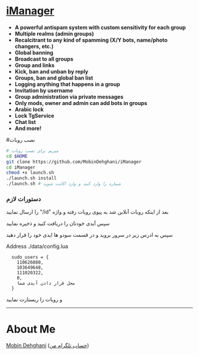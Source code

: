 # [iManager](https://telegram.me/iManager)

* **A powerful antispam system with custom sensitivity for each group**
* **Multiple realms (admin groups)**
* **Recalcitrant to any kind of spamming (X/Y bots, name/photo changers, etc.)**
* **Global banning**
* **Broadcast to all groups**
* **Group and  links**
* **Kick, ban and unban by reply**
* **Groups, ban and global ban list**
* **Logging anything that happens in a group**
* **Invitation by username**
* **Group administration via private messages**
* **Only mods, owner and admin can add bots in groups**
* **Arabic lock**
* **Lock TgService**
* **Chat list**
* **And more!**


#نصب روبات

```sh
# میریم برای نصب روبات
cd $HOME
git clone https://github.com/MobinDehghani/iManager
cd iManager
chmod +x launch.sh
./launch.sh install
./launch.sh # شماره را وارد کنید و وارد اکانت شوید
```

### دستورات لازم

 را ارسال نمایید "/id" بعد از اینکه روبات آنلاین شد به پیوی روبات رفته و واژه

سپس آیدی خودتان را دریافت کنید و ذخیره نمایید

سپس به ادرس زیر در سرور بروید و در قسمت سودو ها ایدی  خود را قرار دهید

Address ./data/config.lua
```
  sudo_users = {
    110626080,
    103649648,
    111020322,
    0,
    محل قرار دادن آیدی شما
  }
```
و روبات را ریستارت نمایید

* * *

# About Me

[Mobin Dehghani](https://github.com/MobinDehghani) ([حساب تلگرام من](https://telegram.me/MobinDev))
